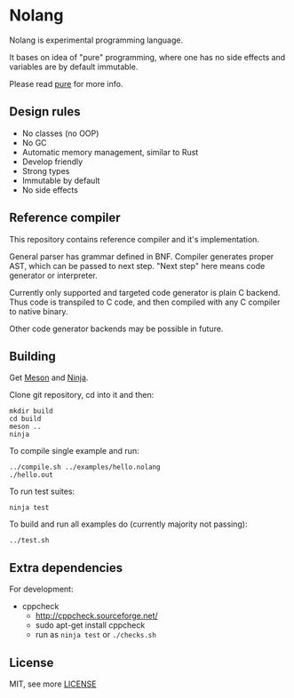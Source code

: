 # Nolang

Nolang is experimental programming language.

It bases on idea of "pure" programming, where one has no side effects
and variables are by default immutable.

Please read [pure](pure.md) for more info.


## Design rules

- No classes (no OOP)
- No GC
- Automatic memory management, similar to Rust
- Develop friendly
- Strong types
- Immutable by default
- No side effects

## Reference compiler

This repository contains reference compiler and it's implementation.

General parser has grammar defined in BNF.
Compiler generates proper AST, which can be passed to next step.
"Next step" here means code generator or interpreter.

Currently only supported and targeted code generator is plain C backend.
Thus code is transpiled to C code, and then compiled with any C compiler to native binary.

Other code generator backends may be possible in future.

## Building

Get [Meson](http://mesonbuild.com/) and [Ninja](https://ninja-build.org/).

Clone git repository, cd into it and then:

    mkdir build
    cd build
    meson ..
    ninja

To compile single example and run:

    ../compile.sh ../examples/hello.nolang
    ./hello.out

To run test suites:

    ninja test

To build and run all examples do (currently majority not passing):

    ../test.sh

## Extra dependencies

For development:

 - cppcheck
    * http://cppcheck.sourceforge.net/
    * sudo apt-get install cppcheck
    * run as `ninja test` or `./checks.sh`

## License

MIT, see more [LICENSE](LICENSE)
